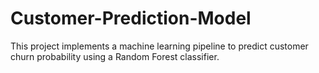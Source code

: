 # Customer-Prediction-Model
This project implements a machine learning pipeline to predict customer churn probability using a Random Forest classifier.
